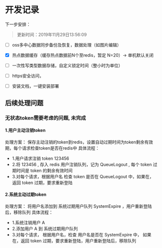 # 开发记录

下一步安排：
> 更新时间：2019年11月29日13:56:09

- [ ] oss多中心数据同步备份及恢复，数据处理（如图片编辑）

- [x] 热点数据缓存（缓存热点数据前N个至redis，暂定 N=20）-> 单机默认关闭

- [ ] 一次性写类型数据存储，自定义锁定时间（整小时为单位）

- [ ] https安全访问，

- [ ] 安装文档，一键安装部署





## 后续处理问题

### 无状态token需要考虑的问题, 未完成

#### 1.用户主动注销token

处理方案： 保存主动注销的token到redis，设置自动过期时间为token剩余有效期，每个请求检查token是否在redis中 具体流程：

* 1.用户请求注销 token 123456
* 2.将 123456 , 存入 redis 用户注销队列，记为 QueueLogout , 每个 token 过期时间是 token 的剩余有效时间
* 3.对每个请求，根据用户名 检查 token 是否在 QueueLogout 中，如果在，返回 token 过期，要求重新登陆

#### 2.系统主动过期token

处理方案： 将用户名添加到 系统过期用户队列 SystemExpire ，用户重新登陆后，移除队列 具体流程：

* 1.系统注销用户 A
* 2.添加用户 A 到 系统过期用户队列
* 3.对每个请求， 根据用户名，检查 用户名是否在 SystemExpire 中， 如果在，返回 token 过期，要求重新登陆，用户重新登陆后，移除队列




